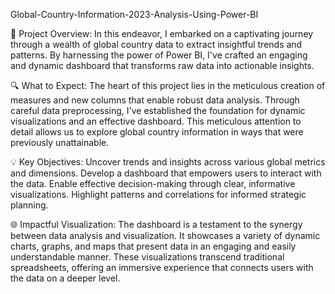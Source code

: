 Global-Country-Information-2023-Analysis-Using-Power-BI

📌 Project Overview:
In this endeavor, I embarked on a captivating journey through a wealth of global country data to extract insightful trends and patterns. 
By harnessing the power of Power BI, I've crafted an engaging and dynamic dashboard that transforms raw data into actionable insights.

🔍 What to Expect:
The heart of this project lies in the meticulous creation of measures and new columns that enable robust data analysis. 
Through careful data preprocessing, I've established the foundation for dynamic visualizations and an effective dashboard. 
This meticulous attention to detail allows us to explore global country information in ways that were previously unattainable.

💡 Key Objectives:
Uncover trends and insights across various global metrics and dimensions.
Develop a dashboard that empowers users to interact with the data.
Enable effective decision-making through clear, informative visualizations.
Highlight patterns and correlations for informed strategic planning.

🌐 Impactful Visualization:
The dashboard is a testament to the synergy between data analysis and visualization. It showcases a variety of dynamic charts, graphs, and maps that present data 
in an engaging and easily understandable manner. These visualizations transcend traditional spreadsheets, offering an immersive experience that connects users 
with the data on a deeper level.
